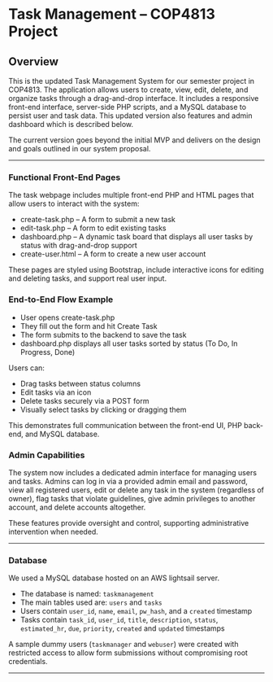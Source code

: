# Task Management – COP4813 Project

## Overview

This is the updated Task Management System for our semester project in COP4813.
The application allows users to create, view, edit, delete, and organize tasks through
a drag-and-drop interface. It includes a responsive front-end interface,
server-side PHP scripts, and a MySQL database to persist user and task data.
This updated version also features and admin dashboard which is described below.

The current version goes beyond the initial MVP and delivers on the design and goals
outlined in our system proposal.

---

### Functional Front-End Pages
The task webpage includes multiple front-end PHP and HTML pages that allow users to interact 
with the system:
- create-task.php – A form to submit a new task
- edit-task.php – A form to edit existing tasks
- dashboard.php – A dynamic task board that displays all user tasks by status with drag-and-drop support
- create-user.html – A form to create a new user account 

These pages are styled using Bootstrap, include interactive icons for editing and deleting tasks,
and support real user input.

### End-to-End Flow Example
- User opens create-task.php
- They fill out the form and hit Create Task
- The form submits to the backend to save the task
- dashboard.php displays all user tasks sorted by status (To Do, In Progress, Done)

Users can:
- Drag tasks between status columns
- Edit tasks via an icon
- Delete tasks securely via a POST form
- Visually select tasks by clicking or dragging them

This demonstrates full communication between the front-end UI, PHP back-end, and MySQL database.

### Admin Capabilities 
The system now includes a dedicated admin interface for managing users and tasks.
Admins can log in via a provided admin email and password, view all registered users,
edit or delete any task in the system (regardless of owner), flag tasks that violate guidelines,
give admin privileges to another account, and delete accounts altogether.

These features provide oversight and control, supporting administrative intervention when needed.

---

### Database

We used a MySQL database hosted on an AWS lightsail server.

- The database is named: `taskmanagement`
- The main tables used are: `users` and `tasks`
- Users contain `user_id`, `name`, `email`, `pw_hash`, and a `created` timestamp
- Tasks contain `task_id`, `user_id`, `title`, `description`, `status`, `estimated_hr`, `due`, `priority`, `created` and `updated` timestamps

A sample dummy users (`taskmanager` and `webuser`) were created with restricted access to allow 
form submissions without compromising root credentials.

---


 


